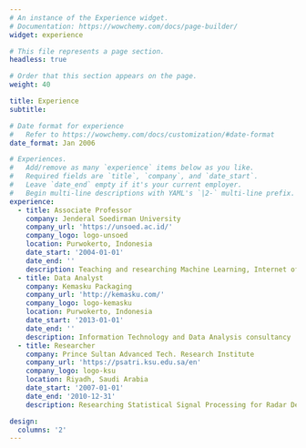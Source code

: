 ```yaml
---
# An instance of the Experience widget.
# Documentation: https://wowchemy.com/docs/page-builder/
widget: experience

# This file represents a page section.
headless: true

# Order that this section appears on the page.
weight: 40

title: Experience
subtitle:

# Date format for experience
#   Refer to https://wowchemy.com/docs/customization/#date-format
date_format: Jan 2006

# Experiences.
#   Add/remove as many `experience` items below as you like.
#   Required fields are `title`, `company`, and `date_start`.
#   Leave `date_end` empty if it's your current employer.
#   Begin multi-line descriptions with YAML's `|2-` multi-line prefix.
experience:
  - title: Associate Professor
    company: Jenderal Soedirman University
    company_url: 'https://unsoed.ac.id/'
    company_logo: logo-unsoed
    location: Purwokerto, Indonesia
    date_start: '2004-01-01'
    date_end: ''
    description: Teaching and researching Machine Learning, Internet of Things, Control System, and Signal Processing
  - title: Data Analyst
    company: Kemasku Packaging
    company_url: 'http://kemasku.com/'
    company_logo: logo-kemasku
    location: Purwokerto, Indonesia
    date_start: '2013-01-01'
    date_end: ''
    description: Information Technology and Data Analysis consultancy
  - title: Researcher
    company: Prince Sultan Advanced Tech. Research Institute
    company_url: 'https://psatri.ksu.edu.sa/en'
    company_logo: logo-ksu
    location: Riyadh, Saudi Arabia
    date_start: '2007-01-01'
    date_end: '2010-12-31'
    description: Researching Statistical Signal Processing for Radar Detection

design:
  columns: '2'
---
```

